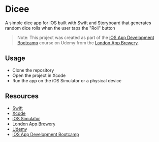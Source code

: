 # Dicee

A simple dice app for iOS built with Swift and Storyboard that generates random dice rolls when the user taps the "Roll" button

> Note: This project was created as part of the [iOS App Development Bootcamp](https://github.com/appbrewery/Dicee-iOS13) course on Udemy from the [London App Brewery](https://www.londonappbrewery.com/).

## Usage

- Clone the repository
- Open the project in Xcode
- Run the app on the iOS Simulator or a physical device

## Resources

- [Swift](https://developer.apple.com/swift/)
- [Xcode](https://developer.apple.com/xcode/)
- [iOS Simulator](https://developer.apple.com/xcode/)
- [London App Brewery](https://www.londonappbrewery.com/)
- [Udemy](https://www.udemy.com/)
- [iOS App Development Bootcamp](https://www.udemy.com/course/ios-13-app-development-bootcamp/)
